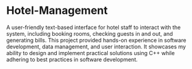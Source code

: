 # Hotel-Management

A user-friendly text-based interface for hotel staff to interact with the system, 
including booking rooms, checking guests in and out, and generating bills. This project 
provided hands-on experience in software development, data management, and user 
interaction. It showcases my ability to design and implement practical solutions using C++ 
while adhering to best practices in software development. 
